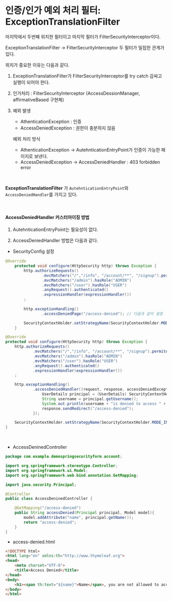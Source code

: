 # 인증/인가 예외 처리 필터: ExceptionTranslationFilter

마지막에서 두번째 위치한 필터이고 마지막 필터가 FilterSecurityInterceptor이다.  
 
ExceptionTranslationFilter -> FilterSecurityInterceptor 두 필터가 밀접한 관계가 있다.  
 
위치가 중요한 이유는 다음과 같다.   
  
1. ExceptionTranslationFilter가 FilterSecurityInterceptor를 try catch 감싸고 실행이 되어야 한다.  
2. 인가처리 : FilterSecurityInterceptor (AccessDessionManager, affirmativeBased 구현체)
3. 예외 발생
    - AthenticationException : 인증
    - AccessDeniedException : 권한이 충분하지 않음

    예외 처리 방식
    - AthenticationException -> AutehnticationEntryPoint가 인증이 가능한 페이지로 보낸다.
    - AccessDeniedException -> AccessDeniedHandler : 403 forbidden error

<br>

**ExceptionTranslationFilter** 가 `AutehnticationEntryPoint`와 `AccessDeniedHandler`를 가지고 있다.

<br>

#### AccessDeniedHandler 커스터마이징 방법

1. AutehnticationEntryPoint는 필요성이 없다.

2. AccessDeniedHandler 방법은 다음과 같다.

  * SecurityConfig 설정

```java
@Override
    protected void configure(HttpSecurity http) throws Exception {
        http.authorizeRequests()
                .mvcMatchers("/","/info", "/account/**", "/signup").permitAll()
                .mvcMatchers("/admin").hasRole("ADMIN")
                .mvcMatchers("/user").hasRole("USER")
                .anyRequest().authenticated()
                .expressionHandler(expressionHandler())
        ;
        
        http.exceptionHandling()
                .accessDeniedPage("/access-denied"); // 다음과 같이 설정

        SecurityContextHolder.setStrategyName(SecurityContextHolder.MODE_INHERITABLETHREADLOCAL);
    }
```

```java
@Override
protected void configure(HttpSecurity http) throws Exception {
    http.authorizeRequests()
            .mvcMatchers("/","/info", "/account/**", "/signup").permitAll()
            .mvcMatchers("/admin").hasRole("ADMIN")
            .mvcMatchers("/user").hasRole("USER")
            .anyRequest().authenticated()
            .expressionHandler(expressionHandler())
    ;

    http.exceptionHandling()
            .accessDeniedHandler((request, response, accessDeniedException) -> {
                UserDetails principal = (UserDetails) SecurityContextHolder.getContext().getAuthentication().getPrincipal();
                String username = principal.getUsername();
                System.out.println(username + "is denied to access " + request.getRequestURI());
                response.sendRedirect("/access-denied");
            });

    SecurityContextHolder.setStrategyName(SecurityContextHolder.MODE_INHERITABLETHREADLOCAL);
}
```

<br>

  * AccessDeninedController

```java
package com.example.demospringsecurityform.account;

import org.springframework.stereotype.Controller;
import org.springframework.ui.Model;
import org.springframework.web.bind.annotation.GetMapping;

import java.security.Principal;

@Controller
public class AccessDeninedController {

    @GetMapping("/access-denied")
    public String accessDenied(Principal principal, Model model){
        model.addAttribute("name", principal.getName());
        return "access-denied";
    }
}
```

  * access-denied.html

```html
<!DOCTYPE html>
<html lang="en" xmlns:th="http://www.thymeleaf.org">
<head>
    <meta charset="UTF-8">
    <title>Access Denied</title>
</head>
<body>
    <h1><span th:text="${name}">Name</span>, you are not allowed to access to the page.</h1>
</body>
</html>
```
